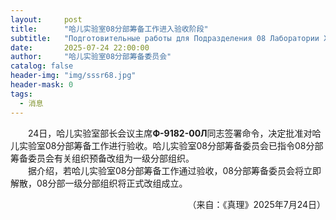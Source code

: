 ```yaml
---
layout:     post
title:      "哈儿实验室08分部筹备工作进入验收阶段"
subtitle:   "Подготовительные работы для Подразделения 08 Лаборатории Хаера вступили в стадию приемки"
date:       2025-07-24 22:00:00
author:     "哈儿实验室08分部筹备委员会"
catalog: false
header-img: "img/sssr68.jpg"
header-mask: 0
tags:
  - 消息
---
```


&emsp;&emsp;24日，哈儿实验室部长会议主席**Ф-9182-00Л**同志签署命令，决定批准对哈儿实验室08分部筹备工作进行验收。哈儿实验室08分部筹备委员会已指令08分部筹备委员会有关组织预备改组为一级分部组织。  
&emsp;&emsp;据介绍，若哈儿实验室08分部筹备工作通过验收，08分部筹备委员会将立即解散，08分部一级分部组织将正式改组成立。
<div style="text-align: right">（来自：《真理》2025年7月24日）</div>